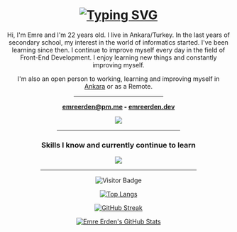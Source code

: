 <div align="center">

<h1><a href="https://git.io/typing-svg"><img src="https://readme-typing-svg.demolab.com?font=Heebo&weight=500&size=34&duration=2500&pause=1000&color=F472B6&center=true&vCenter=true&width=435&lines=Hi+there+%F0%9F%91%8B;I'm+Emre+Erden;I'm+a+Front-End+Developer" alt="Typing SVG" /></a></h1>

<p>Hi, I'm Emre and I'm 22 years old. I live in Ankara/Turkey. In the last years of secondary school, my interest in the world of informatics started. I've been learning since then. I continue to improve myself every day in the field of Front-End Development. I enjoy learning new things and constantly improving myself.</p>

<p>I'm also an open person to working, learning and improving myself in <a href="https://goo.gl/maps/cadu4sCBbzi4B6F98" target="_blank" rel="noreferrer">Ankara</a> or as a Remote.</p>
  
<hr width="40%">
  
<p align="center">
  <b><p><a href="mailto:emreerden@pm.me">emreerden@pm.me</a> - <a href="https://emreerden.dev/" target="_blank" rel="noreferrer">emreerden.dev</a></p></b>
  <a href="https://skillicons.dev">
    <img src="https://skillicons.dev/icons?i=linkedin,codepen,twitter,instagram" />
  </a>
</p>

<hr width="55%">
  
<p align="center">
  <h3>Skills I know and currently continue to learn</h3>
  <a href="https://skillicons.dev">
    <img src="https://skillicons.dev/icons?i=html,css,sass,bootstrap,tailwindcss,js,vue,git" />
  </a>
</p>

<hr width="70%">

![Visitor Badge](https://visitor-badge.glitch.me/badge?page_id=emr3rden.visitor-badge&left_text=Profile%20Views&left_color=gray&right_color=DarkOrchid)

<p></p>

[![Top Langs](https://github-readme-stats.vercel.app/api/top-langs/?username=emr3rden&layout=compact&theme=midnight-purple)](https://github.com/emr3rden)

<p></p>

[![GitHub Streak](https://streak-stats.demolab.com/?user=emr3rden&theme=midnight-purple)](https://github.com/emr3rden)

<p></p>

[![Emre Erden's GitHub Stats](https://github-readme-stats.vercel.app/api?username=emr3rden&theme=midnight-purple&show_icons=true)](https://github.com/emr3rden)

</div
